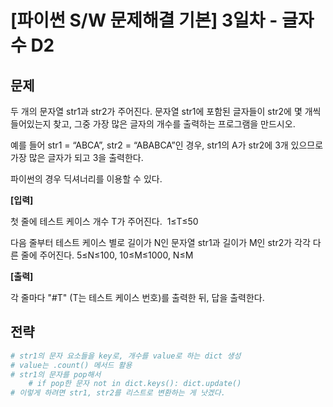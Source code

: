 # [파이썬 S/W 문제해결 기본] 3일차 - 글자수 D2

## 문제

두 개의 문자열 str1과 str2가 주어진다. 문자열 str1에 포함된 글자들이 str2에 몇 개씩 들어있는지 찾고, 그중 가장 많은 글자의 개수를 출력하는 프로그램을 만드시오.

예를 들어 str1 = “ABCA”, str2 = “ABABCA”인 경우, str1의 A가 str2에 3개 있으므로 가장 많은 글자가 되고 3을 출력한다.

파이썬의 경우 딕셔너리를 이용할 수 있다.

**[입력]**

첫 줄에 테스트 케이스 개수 T가 주어진다.  1≤T≤50

다음 줄부터 테스트 케이스 별로 길이가 N인 문자열 str1과 길이가 M인 str2가 각각 다른 줄에 주어진다. 5≤N≤100, 10≤M≤1000, N≤M

**[출력]**

각 줄마다 "#T" (T는 테스트 케이스 번호)를 출력한 뒤, 답을 출력한다.

## 전략

```python
# str1의 문자 요소들을 key로, 개수를 value로 하는 dict 생성
# value는 .count() 메서드 활용
# str1의 문자를 pop해서
	# if pop한 문자 not in dict.keys(): dict.update()
# 이렇게 하려면 str1, str2를 리스트로 변환하는 게 낫겠다.
```